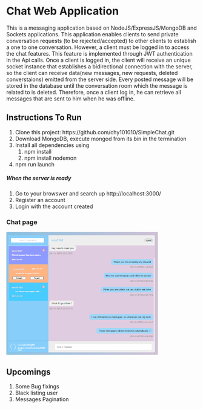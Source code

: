 <h1> Chat Web Application </h1>
This is a messaging application based on NodeJS/ExpressJS/MongoDB and Sockets applications. This application enables clients to send private conversation requests (to be rejected/accepted) to other clients to establish a one to one conversation. However, a client must be logged in to access the chat features. This feature is implemented through JWT authentication in the Api calls. Once a client is logged in, the client will receive an unique socket instance that establishes a bidirectional connection with the server, so the client can receive data(new messages, new requests, deleted converstaions) emitted from the server side. Every posted message will be stored in the database until the conversation room which the message is related to is deleted. Therefore, once a client log in, he can retrieve all messages that are sent to him when he was offline.

<h2> Instructions To Run </h2>
<ol> 
  <li>Clone this project: https://github.com/chy101010/SimpleChat.git</li>
  <li>Download MongoDB, execute mongod from its bin in the termination</li>
  <li>Install all dependencies using <ol> <li> npm install </li> <li> npm install nodemon </li> </ol> </li>  
  <li>npm run launch</li>
</ol>

<h5> When the server is ready </h5>
<ol>
  <li>Go to your browswer and search up http://localhost:3000/</li>
  <li>Register an account</li>
  <li>Login with the account created</li>
</ol>

<h3> Chat page </h3>
<img src = "readme/chat.png" width = 400>

<h2>Upcomings</h2>
<ol>
  <li>Some Bug fixings</li>
  <li>Black listing user</li>
  <li>Messages Pagination</li>
</ol>
